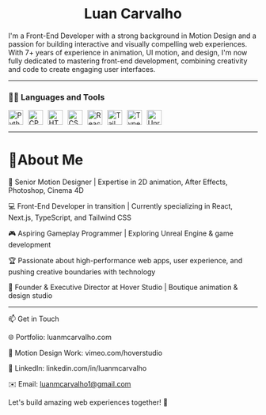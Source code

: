 <h1 align="center">Luan Carvalho</h1>

I'm a Front-End Developer with a strong background in Motion Design and a passion for building interactive and visually compelling web experiences. With 7+ years of experience in animation, UI motion, and design, I'm now fully dedicated to mastering front-end development, combining creativity and code to create engaging user interfaces.

---

### 👨‍💻 Languages and Tools

<div style="display: flex; flex-wrap: wrap; gap: 10px;">
  <img alt="Python" width="30px" src="https://cdn.jsdelivr.net/gh/devicons/devicon/icons/python/python-original.svg">
  <img alt="CPP" width="30px" src="https://cdn.jsdelivr.net/gh/devicons/devicon@latest/icons/cplusplus/cplusplus-original.svg">
  <img alt="HTML" width="30px" src="https://cdn.jsdelivr.net/gh/devicons/devicon@latest/icons/html5/html5-original.svg">
  <img alt="CSS" width="30px" src="https://cdn.jsdelivr.net/gh/devicons/devicon@latest/icons/css3/css3-original.svg">
  <img alt="React" width="30px" src="https://cdn.jsdelivr.net/gh/devicons/devicon@latest/icons/react/react-original.svg">
  <img alt="Tailwind" width="30px" src="https://cdn.jsdelivr.net/gh/devicons/devicon@latest/icons/tailwindcss/tailwindcss-original.svg">
  <img alt="Typescript" width="30px" src="https://cdn.jsdelivr.net/gh/devicons/devicon@latest/icons/typescript/typescript-original.svg">
  <img alt="Unreal engine" width="30px" src="https://cdn.jsdelivr.net/gh/devicons/devicon@latest/icons/unrealengine/unrealengine-original.svg">
</div>

---
<div>

# 🚀About Me

🎨 Senior Motion Designer | Expertise in 2D animation, After Effects, Photoshop, Cinema 4D

💻 Front-End Developer in transition | Currently specializing in React, Next.js, TypeScript, and Tailwind CSS

🎮 Aspiring Gameplay Programmer | Exploring Unreal Engine & game development

🏆 Passionate about high-performance web apps, user experience, and pushing creative boundaries with technology

📍 Founder & Executive Director at Hover Studio | Boutique animation & design studio

</div>

---

📫 Get in Touch

🌐 Portfolio: luanmcarvalho.com

🎥 Motion Design Work: vimeo.com/hoverstudio

💼 LinkedIn: linkedin.com/in/luanmcarvalho

✉️ Email: luanmcarvalho1@gmail.com

Let's build amazing web experiences together! 🚀


